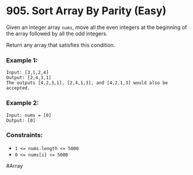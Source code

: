 # 905. Sort Array By Parity (Easy)

Given an integer array `nums`, move all the even integers at the beginning of the array followed by all the odd integers.

Return any array that satisfies this condition.

### Example 1:

```
Input: [3,1,2,4]
Output: [2,4,3,1]
The outputs [4,2,3,1], [2,4,1,3], and [4,2,1,3] would also be accepted.
```

### Example 2:

```
Input: nums = [0]
Output: [0]
```

### Constraints:

- `1 <= nums.length <= 5000`
- `0 <= nums[i] <= 5000`

#Array

